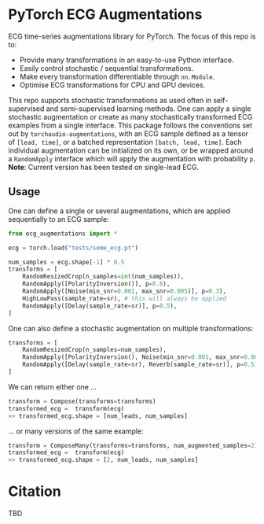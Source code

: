 # PyTorch ECG Augmentations

ECG time-series augmentations library for PyTorch. The focus of this repo is to:
- Provide many transformations in an easy-to-use Python interface.
- Easily control stochastic / sequential transformations.
- Make every transformation differentiable through `nn.Module`.
- Optimise ECG transformations for CPU and GPU devices.

This repo supports stochastic transformations as used often in self-supervised and semi-supervised learning methods. One can apply a single stochastic augmentation or create as many stochastically transformed ECG examples from a single interface. This package follows the conventions set out by `torchaudio-augmentations`, with an ECG sample defined as a tensor of `[lead, time]`, or a batched representation `[batch, lead, time]`. Each individual augmentation can be initialized on its own, or be wrapped around a `RandomApply` interface which will apply the augmentation with probability `p`. **Note**: Current version has been tested on single-lead ECG.

## Usage

One can define a single or several augmentations, which are applied sequentially to an ECG sample:

```python
from ecg_augmentations import *

ecg = torch.load("tests/some_ecg.pt")

num_samples = ecg.shape[-1] * 0.5
transforms = [
    RandomResizedCrop(n_samples=int(num_samples)),
    RandomApply([PolarityInversion()], p=0.8),
    RandomApply([Noise(min_snr=0.001, max_snr=0.005)], p=0.3),
    HighLowPass(sample_rate=sr), # this will always be applied
    RandomApply([Delay(sample_rate=sr)], p=0.5),
]
```

One can also define a stochastic augmentation on multiple transformations:

```python
transforms = [
    RandomResizedCrop(n_samples=num_samples),
    RandomApply([PolarityInversion(), Noise(min_snr=0.001, max_snr=0.005)], p=0.8),
    RandomApply([Delay(sample_rate=sr), Reverb(sample_rate=sr)], p=0.5)
]
```

We can return either one ...

```python
transform = Compose(transforms=transforms)
transformed_ecg =  transform(ecg)
>> transformed_ecg.shape = [num_leads, num_samples]
```

... or many versions of the same example:

```python
transform = ComposeMany(transforms=transforms, num_augmented_samples=2)
transformed_ecg =  transform(ecg)
>> transformed_ecg.shape = [2, num_leads, num_samples]
```

# Citation

TBD
